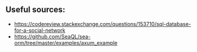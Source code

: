 ## Useful sources:

- https://codereview.stackexchange.com/questions/153710/sql-database-for-a-social-network
- https://github.com/SeaQL/sea-orm/tree/master/examples/axum_example
